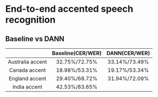 # End-to-end accented speech recognition
## Baseline vs DANN
| |Baseline(CER/WER)|DANN(CER/WER)|
|:---:|:---:|:---:|
|Australia accent|32.75%/72.75%|33.14%/73.49%|
|Canada accent|18.98%/53.31%|19.17%/53.34%|
|England accent|29.40%/68.72%|31.94%/72.09%|
|India accent|42.53%/83.65%||